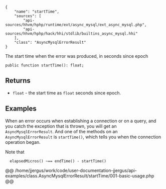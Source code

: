 ``` yamlmeta
{
    "name": "startTime",
    "sources": [
        "api-sources/hhvm/hphp/runtime/ext/async_mysql/ext_async_mysql.php",
        "api-sources/hhvm/hphp/hack/hhi/stdlib/builtins_async_mysql.hhi"
    ],
    "class": "AsyncMysqlErrorResult"
}
```




The start time when the error was produced, in seconds since epoch




``` Hack
public function startTime(): float;
```




## Returns




+ ` float ` - the start time as `` float `` seconds since epoch.




## Examples




When an error occurs when establishing a connection or on a query, and you catch the exception that is thrown, you will get an ` AsyncMysqlErrorResult `. And one of the methods on an `` AsyncMysqlErrorResult `` is ``` startTime() ```, which tells you when the connection operation began.




Note that




```
  elapsedMicros() ~== endTime() - startTime()
```










@@ /home/jjergus/work/code/user-documentation-jjergus/api-examples/class.AsyncMysqlErrorResult/startTime/001-basic-usage.php @@
<!-- HHAPIDOC -->
